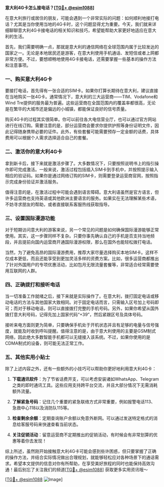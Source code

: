 **意大利4G卡怎么接电话？[[TG💪+ @esim1088](https://t.me/s/esim1088)]**

在意大利旅行或居住的朋友，可能会遇到一个非常实际的问题：如何顺利地接打电话？尤其是当你使用当地的4G卡时，这个问题显得尤为重要。今天，我们就来详细聊聊意大利4G卡接电话的相关知识和技巧，希望能帮助大家更好地适应在意大利的生活。

首先，我们需要明确一点，那就是意大利的通信网络在全球范围内属于比较发达的国家之一。无论是本地居民还是游客，在意大利使用手机通话、发短信或者上网都非常方便。不过，要想顺畅地使用4G卡接电话，还需要掌握一些基本的操作方法和注意事项。

### 一、购买意大利4G卡

要接打电话，首先得有一张合适的SIM卡。如果你打算长期待在意大利，建议直接在当地购买一张4G卡。通常情况下，意大利的三大运营商——TIM、Vodafone和Wind Tre提供的服务最为普遍。这些运营商在全国范围内的覆盖率都很高，无论是在繁华的大城市还是偏远的小城镇，都能保证良好的信号质量。

购买4G卡的过程其实很简单。你可以前往各大电信营业厅，也可以通过官方网站进行在线订购。需要注意的是，部分运营商会要求你提供护照等身份证明文件，因此记得随身携带必要的证件。此外，有些套餐可能需要预存一定金额的话费，具体费用可以根据个人需求选择适合自己的套餐。

### 二、激活你的意大利4G卡

拿到新卡后，接下来就是激活步骤了。大多数情况下，只要按照说明书上的指引操作即可完成激活。一般来说，激活过程包括插入SIM卡到手机中，并按照提示输入相应的验证码。如果你是通过网络订购的SIM卡，则需要登录运营商官网，按照指示完成身份验证并激活服务。

值得注意的是，在激活过程中可能会遇到语言障碍。意大利语虽然是官方语言，但许多运营商也支持英语或其他欧洲主要语言的服务。如果实在无法理解某些术语，不妨寻求朋友的帮助，或者直接联系客服热线获取指导。

### 三、设置国际漫游功能

对于短期访问意大利的游客来说，另一个常见的问题是如何确保国际漫游能够正常使用。其实，这一步骤同样不复杂。只要你事先确认自己的手机是否支持当地频段，并且提前向国内运营商开通国际漫游权限，那么在国外也能轻松拨打电话。

当然，为了避免高昂的国际漫游费用，推荐大家尽量选择购买本地SIM卡。这样不仅成本更低，而且还能享受到更加灵活多样的资费方案。比如，很多运营商都推出了针对外国用户的专项优惠活动，比如包月无限流量套餐等，非常适合经常需要使用互联网的人群。

### 四、正确拨打和接听电话

当一切准备工作就绪之后，接下来就是实际操作了。在意大利，拨打固定电话或移动电话的方法与其他国家大致相同。对于固定电话而言，只需输入区号加上号码即可；而对于移动电话，则可以直接拨打完整的手机号码。另外，如果你希望从国外拨打意大利号码，记得先加上国家代码“+39”，然后紧跟区号及具体号码。

接听来电方面则更为简单，只要确保手机处于开机状态并且有足够的电量与信号强度，就能及时收到呼叫提醒。值得注意的是，由于意大利使用的主要是GSM制式网络，因此绝大多数智能手机都可以无缝接入该系统。不过，如果你使用的是CDMA制式的设备，则可能无法正常工作。

### 五、其他实用小贴士

除了上述内容之外，还有一些额外的小技巧可以帮助你更好地利用意大利4G卡：

1. **下载通讯软件**：为了节省话费开支，可以考虑安装诸如WhatsApp、Telegram之类的即时通讯工具。这些应用支持跨平台交流，并且大部分情况下无需消耗额外流量。
   
2. **了解紧急号码**：记住几个重要的紧急联络方式非常重要，例如报警电话113、急救中心118以及消防队115等。

3. **检查剩余余额**：定期查询账户余额以免意外断网。可以通过发送特定格式的消息给客服号码来快速查看当前状态。

4. **关注促销活动**：留意运营商不定期推出的促销活动，有时候会有非常划算的优惠等着你去发现！

综上所述，虽然刚开始接触意大利4G卡可能会感到些许困惑，但只要掌握了正确的操作方法，并结合实际情况做出合理规划，就能够轻松应对各种场景下的通话需求。希望本文提供的信息对你有所帮助，在享受美好旅程的同时也能保持高效沟通！最后别忘了关注我们的频道[[TG💪+ @esim1088](https://t.me/s/esim1088)] 获取更多实用资讯哦～ 

[[TG💪+ @esim1088](https://t.me/s/esim1088) ![Image](https://i.postimg.cc/4NQfJmqS/Snipaste-2025-05-13-00-14-12.png)]